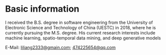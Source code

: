 # Basic information
I received the B.S. degree in software engineering from the University of Electronic Science and Technology of China (UESTC) in 2018, where he is currently pursuing the M.S. degree. His current research interests include machine learning,  spatio-temporal data mining, and deep generative models

E-Mail: liliang2333@gmain.com; 474225654@qq.com

